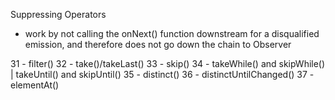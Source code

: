 Suppressing Operators

- work by not calling the onNext() function downstream for a disqualified emission, and therefore does not go down the chain to Observer

31 - filter()
32 - take()/takeLast()
33 - skip()
34 - takeWhile() and skipWhile() | takeUntil() and skipUntil()
35 - distinct()
36 - distinctUntilChanged()
37 - elementAt()